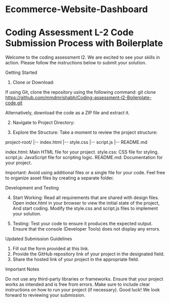 # Ecommerce-Website-Dashboard

# Coding Assessment L-2 Code Submission Process with Boilerplate
Welcome to the coding assessment l2. We are excited to see your skills in action. Please follow the instructions below to submit your solution.

Getting Started

1. Clone or Download:

If using Git, clone the repository using the following command:
git clone https://github.com/mmdmrishabh/Coding-assessment-l2-Boilerplate-code.git

Alternatively, download the code as a ZIP file and extract it.

2. Navigate to Project Directory:

3. Explore the Structure: Take a moment to review the project structure:

 project-root/
 |-- index.html
 |-- style.css
 |-- script.js
 |-- README.md
 
index.html: Main HTML file for your project.
style.css: CSS file for styling.
script.js: JavaScript file for scripting logic.
README.md: Documentation for your project.

Important: Avoid using additional files or a single file for your code. Feel free to organize asset files by creating a separate folder.

Development and Testing

4. Start Working:
Read all requirements that are shared with design files.
Open index.html in your browser to view the initial state of the project, And start coding.
Modify the style.css and script.js files to implement your solution.

5. Testing:
Test your code to ensure it produces the expected output.
Ensure that the console (Developer Tools) does not display any errors.

Updated Submission Guidelines

1. Fill out the form provided at this link.
2. Provide the GitHub repository link of your project in the designated field.
3. Share the hosted link of your project in the appropriate field.

Important Notes

Do not use any third-party libraries or frameworks.
Ensure that your project works as intended and is free from errors.
Make sure to include clear instructions on how to run your project (if necessary).
Good luck! We look forward to reviewing your submission.
